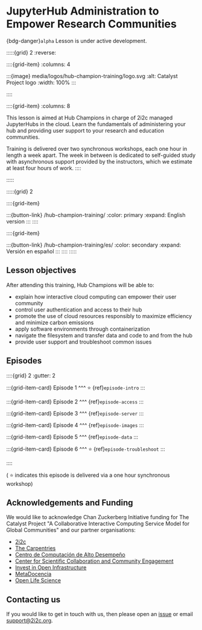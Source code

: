 # JupyterHub Administration to Empower Research Communities

{bdg-danger}`alpha`
Lesson is under active development.

:::::{grid} 2
:reverse:

::::{grid-item}
:columns: 4

:::{image} media/logos/hub-champion-training/logo.svg
:alt: Catalyst Project logo
:width: 100%
:::

::::

::::{grid-item}
:columns: 8

This lesson is aimed at Hub Champions in charge of 2i2c managed JupyterHubs in the cloud. Learn the fundamentals of administering your hub and providing user support to your research and education communities.  

Training is delivered over two synchronous workshops, each one hour in length a week apart. The week in between is dedicated to self-guided study with asynchronous support provided by the instructors, which we estimate at least four hours of work.
::::

:::::

:::::{grid} 2

::::{grid-item}
<!-- <a href="/">English version</a> -->
:::{button-link} /hub-champion-training/
:color: primary
:expand:
English version
:::
::::

::::{grid-item}
<!-- <a href="/es/">Versión en español</a> -->
:::{button-link} /hub-champion-training/es/
:color: secondary
:expand:
Versión en español
:::
::::
:::::

## Lesson objectives

After attending this training, Hub Champions will be able to:

- explain how interactive cloud computing can empower their user community
- control user authentication and access to their hub
- promote the use of cloud resources responsibly to maximize efficiency and minimize carbon emissions
- apply software environments through containerization
- navigate the filesystem and transfer data and code to and from the hub
- provide user support and troubleshoot common issues

## Episodes

::::{grid} 2
:gutter: 2

:::{grid-item-card}
Episode 1
^^^
⭐ {ref}`episode-intro`
:::

:::{grid-item-card}
Episode 2
^^^
{ref}`episode-access`
:::

:::{grid-item-card}
Episode 3
^^^
{ref}`episode-server`
:::

:::{grid-item-card}
Episode 4
^^^
{ref}`episode-images`
:::

:::{grid-item-card}
Episode 5
^^^
{ref}`episode-data`
:::

:::{grid-item-card}
Episode 6
^^^
⭐ {ref}`episode-troubleshoot`
:::

::::

( ⭐ indicates this episode is delivered via a one hour synchronous workshop)

## Acknowledgements and Funding

We would like to acknowledge Chan Zuckerberg Initiative funding for The Catalyst Project "A Collaborative Interactive Computing Service Model for Global Communities" and our partner organisations:

- [2i2c](https://2i2c.org/)
- [The Carpentries](https://carpentries.org/about/)
- [Centro de Computación de Alto Desempeño](https://ccad.unc.edu.ar/)
- [Center for Scientific Collaboration and Community Engagement](https://www.cscce.org/)
- [Invest in Open Infrastructure](https://investinopen.org/)
- [MetaDocencia](https://www.metadocencia.org/)
- [Open Life Science](https://we-are-ols.org/)

## Contacting us

If you would like to get in touch with us, then please open an [issue](https://github.com/czi-catalystproject/hub-champion-training/issues) or email [support@2i2c.org](mailto:support@2i2c.org).
